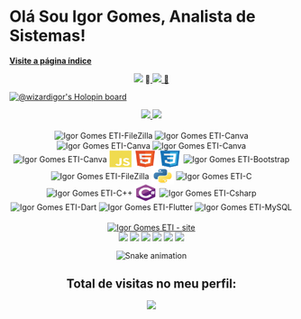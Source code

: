 # Olá Sou Igor Gomes, Analista de Sistemas!

**<a href="https://wizardigor.github.io/igorgomes-eti" target="_blank">Visite a página índice</a>**


<div align="center">
  <img height="180em" src="https://github.com/wizardigor/wizardigor/assets/51889513/561e4920-3dde-4f77-9043-13de9de397b3"/>
  🎉<a href="https:hacktoberfest.com">
    <img height="180em" src="https://user-images.githubusercontent.com/51889513/192919634-427409a7-307e-4bdb-bccd-518b5f706dfb.jpg"/>  🎉
 </div>

 [![@wizardigor's Holopin board](https://holopin.io/api/user/board?user=wizardigor)](https://holopin.io/@wizardigor)

<div align="center">
  <a href="https://github.com/wizardigor">
    <img height="180em" src="https://github-readme-stats.vercel.app/api?username=wizardigor&show_icons=true&theme=ligth&include_all_commits=true&count_private=true"/>
    <img height="180em" src="https://github-readme-stats.vercel.app/api/top-langs/?username=wizardigor&layout=compact&langs_count=7&theme=ligth"/>
  </a>
 </div>
  
<div style="display: inline_block" align="center"><br>
  <img align="center" alt="Igor Gomes ETI-FileZilla" height="30" width="40" src="https://cdn.jsdelivr.net/gh/devicons/devicon/icons/filezilla/filezilla-plain.svg" />
  <img align="center" alt="Igor Gomes ETI-Canva" height="30" width="40" src="https://cdn.jsdelivr.net/gh/devicons/devicon/icons/git/git-original.svg" />
  <img align="center" alt="Igor Gomes ETI-Canva" height="30" width="40" src="https://cdn.jsdelivr.net/gh/devicons/devicon/icons/github/github-original.svg" />

  <img align="center" alt="Igor Gomes ETI-Canva" height="30" width="40" src="https://cdn.jsdelivr.net/gh/devicons/devicon/icons/canva/canva-original.svg" />
  <img align="center" alt="Igor Gomes ETI-Canva" height="30" width="40" src="https://cdn.jsdelivr.net/gh/devicons/devicon/icons/figma/figma-original.svg" />
  <img align="center" alt="Igor Gomes ETI-Js" height="30" width="40" src="https://raw.githubusercontent.com/devicons/devicon/master/icons/javascript/javascript-plain.svg">
  <img align="center" alt="Igor Gomes ETI-HTML" height="30" width="40" src="https://raw.githubusercontent.com/devicons/devicon/master/icons/html5/html5-original.svg">
  <img align="center" alt="Igor Gomes ETI-CSS" height="30" width="40" src="https://raw.githubusercontent.com/devicons/devicon/master/icons/css3/css3-original.svg">
  <img align="center" alt="Igor Gomes ETI-Bootstrap" height="30" width="40" src="https://cdn.jsdelivr.net/gh/devicons/devicon/icons/bootstrap/bootstrap-original.svg" />
  <img align="center" alt="Igor Gomes ETI-FileZilla" height="30" width="40" src="https://cdn.jsdelivr.net/gh/devicons/devicon/icons/php/php-original.svg" />
  <img align="center" alt="Igor Gomes ETI-Python" height="30" width="40" src="https://raw.githubusercontent.com/devicons/devicon/master/icons/python/python-original.svg">
  <img align="center" alt="Igor Gomes ETI-C" height="30" width="40"  src="https://cdn.jsdelivr.net/gh/devicons/devicon/icons/c/c-original.svg" />
  <img align="center" alt="Igor Gomes ETI-C++" height="30" width="40" src="https://cdn.jsdelivr.net/gh/devicons/devicon/icons/cplusplus/cplusplus-original.svg" />
  <img align="center" alt="Igor Gomes ETI-Csharp" height="30" width="40" src="https://raw.githubusercontent.com/devicons/devicon/master/icons/csharp/csharp-original.svg">
  <img align="center" alt="Igor Gomes ETI-Csharp" height="30" width="40" src="https://cdn.jsdelivr.net/gh/devicons/devicon/icons/dotnetcore/dotnetcore-original.svg" />
  <img align="center" alt="Igor Gomes ETI-Dart" height="30" width="40"  src="https://cdn.jsdelivr.net/gh/devicons/devicon/icons/dart/dart-original.svg" />
  <img align="center" alt="Igor Gomes ETI-Flutter" height="30" width="40" src="https://cdn.jsdelivr.net/gh/devicons/devicon/icons/flutter/flutter-original.svg" />
  <img align="center" alt="Igor Gomes ETI-MySQL" height="30" width="40" src="https://cdn.jsdelivr.net/gh/devicons/devicon/icons/mysql/mysql-original.svg" />
</div>
  
<div style="display: inline_block" align="center"><br>
   <a href="https://igorgomes.eti.br">  
      <img align="center" alt="Igor Gomes ETI - site" width="200" src="https://user-images.githubusercontent.com/51889513/138512526-05ef6818-49a7-4f5a-a16f-ffef43b26ee5.jpg" />
  </a>
</div>

 
<div align="center"> 
  <a href="https://www.youtube.com/channel/UCDfKJZnzItY6AyUzDCv9rtw" target="_blank"><img src="https://img.shields.io/badge/YouTube-FF0000?style=for-the-badge&logo=youtube&logoColor=white" target="_blank"></a>
  <a href="https://instagram.com/wizardigor" target="_blank"><img src="https://img.shields.io/badge/-Instagram-%23E4405F?style=for-the-badge&logo=instagram&logoColor=white" target="_blank"></a>
 <a href="https://discord.gg/ZyVBpx4q" target="_blank"><img src="https://img.shields.io/badge/Discord-7289DA?style=for-the-badge&logo=discord&logoColor=white" target="_blank"></a> 
  <a href = "mailto:igorgomesads@gmail.com"><img src="https://img.shields.io/badge/-Gmail-%23333?style=for-the-badge&logo=gmail&logoColor=white" target="_blank"></a>
  <a href="https://www.linkedin.com/in/igorgomesads" target="_blank"><img src="https://img.shields.io/badge/-LinkedIn-%230077B5?style=for-the-badge&logo=linkedin&logoColor=white" target="_blank"></a> 
  <a href="https://dev.to/wizardigor" target="_blank"><img src="https://img.shields.io/badge/dev.to-0A0A0A?style=for-the-badge&logo=dev.to&logoColor=white" target="_blank"></a> 
 
  ![Snake animation](https://github.com/wizardigor/wizardigor/blob/output/github-contribution-grid-snake.svg)
  
  ## Total de visitas no meu perfil:<br>
 <p align = "center"> 
   <img alingn = "center" src = "https://profile-counter.glitch.me/wizardigor/count.svg" />
 </p>
</div>
